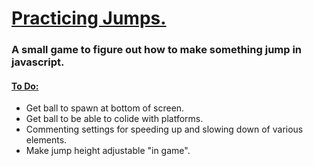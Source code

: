 <h1> <ins> Practicing Jumps. </ins> </h1>
<h3> A small game to figure out how to make something jump in javascript. </h3>
<h4> <ins> To Do:</ins></h4>
<ul>
  <li> Get ball to spawn at bottom of screen. </li>
   <li> Get ball to be able to colide with platforms. </li>
  <li> Commenting settings for speeding up and slowing down of various elements. </li>
  <li> Make jump height adjustable "in game". </li>
</ul>
